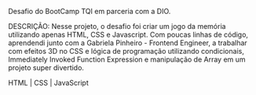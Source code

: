 Desafio do BootCamp TQI em parceria com a DIO.

DESCRIÇÃO:
Nesse projeto, o desafio foi criar um jogo da memória utilizando apenas HTML, CSS e Javascript. Com poucas linhas de código, aprendendi junto com a Gabriela Pinheiro - Frontend Engineer, a trabalhar com efeitos 3D no CSS e lógica de programação utilizando condicionais, Immediately Invoked Function Expression e manipulação de Array em um projeto super divertido.

HTML | CSS | JavaScript